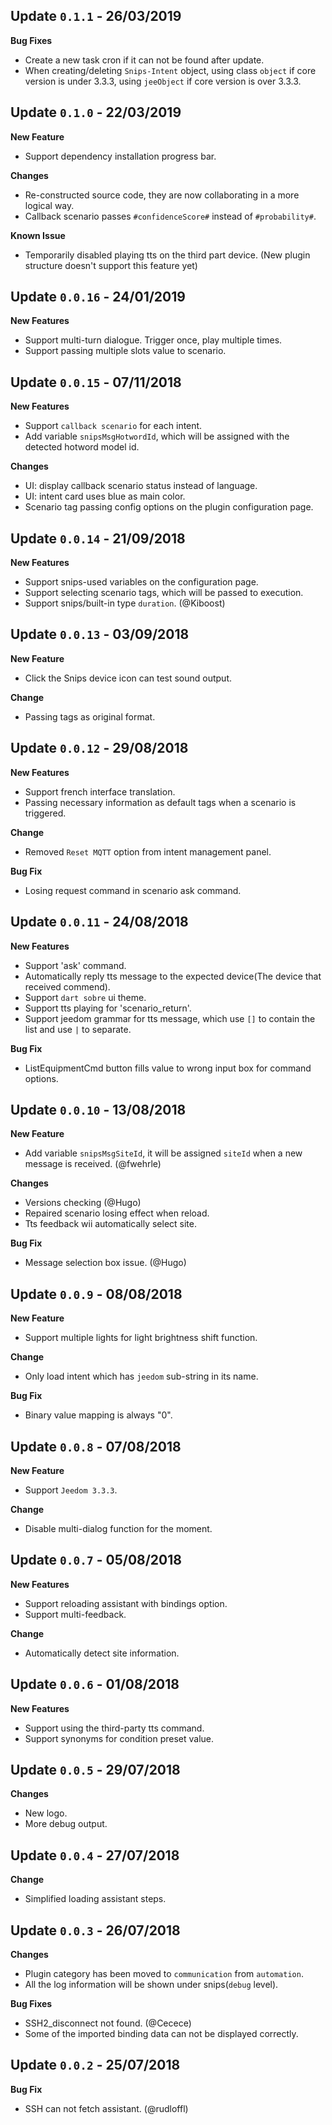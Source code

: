 ## Update `0.1.1` - 26/03/2019

**Bug Fixes**

- Create a new task cron if it can not be found after update.
- When creating/deleting `Snips-Intent` object, using class `object` if core version is under 3.3.3, using `jeeObject` if core version is over 3.3.3.

## Update `0.1.0` - 22/03/2019

**New Feature**

- Support dependency installation progress bar.

**Changes**

- Re-constructed source code, they are now collaborating in a more logical way.
- Callback scenario passes `#confidenceScore#` instead of `#probability#`.

**Known Issue**

- Temporarily disabled playing tts on the third part device. (New plugin structure doesn't support this feature yet)


## Update `0.0.16` - 24/01/2019

**New Features**

- Support multi-turn dialogue. Trigger once, play multiple times.
- Support passing multiple slots value to scenario.


## Update `0.0.15` - 07/11/2018

**New Features**

- Support `callback scenario` for each intent.
- Add variable `snipsMsgHotwordId`, which will be assigned with the detected hotword model id.

**Changes**

- UI: display callback scenario status instead of language.
- UI: intent card uses blue as main color.
- Scenario tag passing config options on the plugin configuration page.


## Update `0.0.14` - 21/09/2018

**New Features**

- Support snips-used variables on the configuration page.
- Support selecting scenario tags, which will be passed to execution.
- Support snips/built-in type `duration`. (@Kiboost)


## Update `0.0.13` - 03/09/2018

**New Feature**

- Click the Snips device icon can test sound output.

**Change**

- Passing tags as original format.


## Update `0.0.12` - 29/08/2018

**New Features**

- Support french interface translation.
- Passing necessary information as default tags when a scenario is triggered.

**Change**

- Removed `Reset MQTT` option from intent management panel.

**Bug Fix**

- Losing request command in scenario ask command.


## Update `0.0.11` - 24/08/2018

**New Features**

- Support 'ask' command.
- Automatically reply tts message to the expected device(The device that received commend).
- Support `dart sobre` ui theme.
- Support tts playing for 'scenario_return'.
- Support jeedom grammar for tts message, which use `[]` to contain the list and use `|` to separate.

**Bug Fix**

- ListEquipmentCmd button fills value to wrong input box for command options.


## Update `0.0.10` - 13/08/2018

**New Feature**

- Add variable `snipsMsgSiteId`, it will be assigned `siteId` when a new message is received. (@fwehrle)

**Changes**

- Versions checking (@Hugo)
- Repaired scenario losing effect when reload.
- Tts feedback wii automatically select site.

**Bug Fix**

- Message selection box issue. (@Hugo)


## Update `0.0.9` - 08/08/2018

**New Feature**

- Support multiple lights for light brightness shift function.

**Change**

- Only load intent which has `jeedom` sub-string in its name.

**Bug Fix**

- Binary value mapping is always "0".


## Update `0.0.8` - 07/08/2018

**New Feature**

- Support `Jeedom 3.3.3`.

**Change**

- Disable multi-dialog function for the moment.


## Update `0.0.7` - 05/08/2018

**New Features**

- Support reloading assistant with bindings option.
- Support multi-feedback.

**Change**

- Automatically detect site information.


## Update `0.0.6` - 01/08/2018

**New Features**

- Support using the third-party tts command.
- Support synonyms for condition preset value.


## Update `0.0.5` - 29/07/2018

**Changes**

- New logo.
- More debug output.


## Update `0.0.4` - 27/07/2018

**Change**

- Simplified loading assistant steps.


## Update `0.0.3` - 26/07/2018

**Changes**

- Plugin category has been moved to `communication` from `automation`.
- All the log information will be shown under snips(`debug` level).

**Bug Fixes**

- SSH2_disconnect not found. (@Cecece)
- Some of the imported binding data can not be displayed correctly.


## Update `0.0.2` - 25/07/2018

**Bug Fix**

- SSH can not fetch assistant. (@rudloffl)